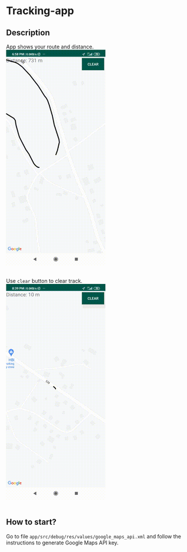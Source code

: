 # Tracking-app
## Description
App shows your route and distance.<br/>
!['using'](/readme%20pics/1.gif)<br/><br/>

Use `clear` button to clear track.<br/>
!['using'](/readme%20pics/2.gif)<br/><br/>

## How to start?
Go to file `app/src/debug/res/values/google_maps_api.xml` and follow the instructions to generate Google Maps API key.
